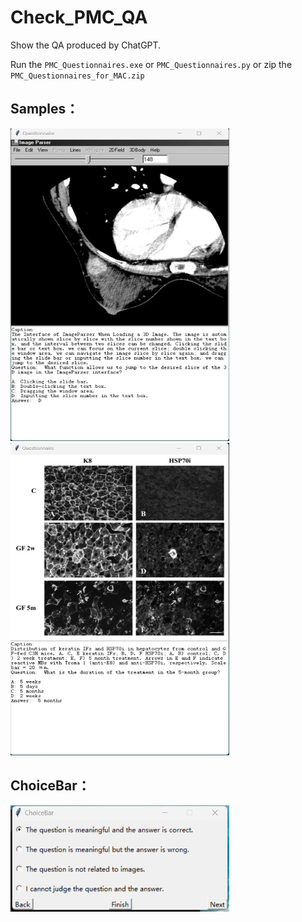 # Check_PMC_QA
Show the QA produced by ChatGPT. 

Run the ```PMC_Questionnaires.exe``` or ```PMC_Questionnaires.py``` or zip the ```PMC_Questionnaires_for_MAC.zip```
## Samples：
<img width="350" height="500" src="https://github.com/chaoyi-wu/Check_PMC_QA/blob/main/Images/Sample1.png"/>
<img width="350" height="500" src="https://github.com/chaoyi-wu/Check_PMC_QA/blob/main/Images/Sample2.png"/>

## ChoiceBar：
<img width="350" height="170" src="https://github.com/chaoyi-wu/Check_PMC_QA/blob/main/Images/ChoiceBar.png"/>


